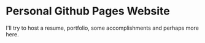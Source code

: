 # Personal Github Pages Website

I'll try to host a resume, portfolio, some accomplishments and perhaps more here.